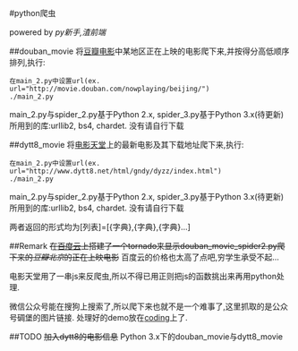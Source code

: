 #python爬虫

powered by *py新手,渣前端*

##douban_movie
将[豆瓣电影](http://movie.douban.com/nowplaying/beijing/)中某地区正在上映的电影爬下来,并按得分高低顺序排列,执行:
    
    在main_2.py中设置url(ex. url="http://movie.douban.com/nowplaying/beijing/")
    ./main_2.py

main_2.py与spider_2.py基于Python 2.x, spider_3.py基于Python 3.x(待更新)
所用到的库:urllib2, bs4, chardet. 没有请自行下载

##dytt8_movie
将[电影天堂](http://www.dytt8.net/html/gndy/dyzz/index.html)上的最新电影及其下载地址爬下来,执行:

    在main_2.py中设置url(ex. url="http://www.dytt8.net/html/gndy/dyzz/index.html")
    ./main_2.py

main_2.py与spider_2.py基于Python 2.x, spider_3.py基于Python 3.x(待更新)
所用到的库:urllib2, bs4, chardet. 没有请自行下载

两者返回的形式均为[列表]=[{字典},{字典},{字典}...]

##Remark
~~在[百度云](http://pyspider2014.duapp.com/)上搭建了一个tornado来显示douban_movie_spider2.py爬下来的*豆瓣北京*的正在上映电影~~
百度云的价格也太高了点吧,穷学生承受不起...

电影天堂用了一串js来反爬虫,所以不得已用正则把js的函数挑出来再用python处理.

微信公众号能在搜狗上搜索了,所以爬下来也就不是一个难事了,这里抓取的是公众号碉堡的图片链接.
处理好的demo放在[coding](http://omengye.coding.io/)上了.

##TODO
~~加入dytt8的电影信息~~
Python 3.x下的douban_movie与dytt8_movie
